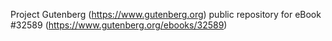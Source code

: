 Project Gutenberg (https://www.gutenberg.org) public repository for eBook #32589 (https://www.gutenberg.org/ebooks/32589)
